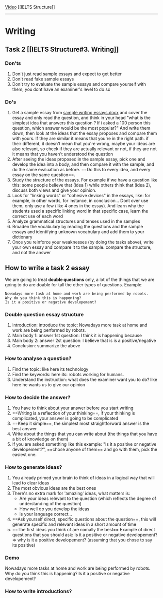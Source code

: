 [Video](https://www.youtube.com/watch?v=xGtKdsVxV8A&t=1111s)
[[IELTS Structure]]

---
# Writing  
## Task 2 [[IELTS Structure#3. **Writing**]]
### Don'ts  
1. Don't just read sample essays and expect to get better  
2. Don't read fake sample essays  
3. Don't try to evaluate the sample essays and compare yourself with them, you dont have an examiner's level to do so  
### Do's  
1. Get a sample essay from [sample writing essays.docx](E:\ELT\IELTS\sample-writing-essays.docx)  and cover the essay and only read the question, and think in your head "what is the simplest idea that answers this question ? If i asked a 100 person this question, which answer would be the most popular?" And write them down, then look at the ideas that the essay proposes and compare them with yours. If they are similar it means that you're in the right path. if their different, it doesn't mean that you're wrong, maybe your ideas are also relevant, so check if they are actually relevant or not, if they are not it means that you haven't understood the question  
2. After seeing the ideas proposed in the sample essay, pick one and develop the idea into a body, and then compare it with the sample, and do the same evaluation as before. ==Do this to every idea, and every essay on the same question==.  
3. Study the structure of the essays. For example if we have a question like this: some people believe that (idea 1) while others think that (idea 2), discuss both views and give your opinion. 
4. Look for "linking words" or "cohesive devices" in the essays, like: for example, in other words, for instance, in conclusion... Dont over use them, only use a few (like 4 ones in the essay). And learn why the students used a specific linking word in that specific case, learn the correct use of each word
5. Analyze grammatical structures and tenses used in the samples
6. Broaden the vocabulary by reading the questions and the sample essays and identifying unknown vocabulary and add them to your dictionary
7. Once you reinforce your weaknesses (by doing the tasks above), write your own essay and compare it to the sample. compare the structure,  and not the answer  

## How to write a task 2 essay
We are going to treat **double questions** only, a lot of the things that we are going to do are doable for tall the other types of questions.
Example: 

	Nowadays more task at home and work are being performed by robots.
	Why do you think this is happening?
	Is it a positive or negative developement?

### Double question essay structure
1. Introduction: introduce the topic: Nowadays more task at home and work are being performed by robots.
2. Main body 1: answer 1st question: I think it is happening because
3. Main body 2: answer 2st question: I believe that is is a positive/negative
4. Conclusion: summarize the above
### How to analyse a question?
1. Find the topic: like here its technology
2. Find the keywords: here its: robots working for humans.
3. Understand the instruction: what does the examiner want you to do? like here he wants us to give our opinion
### How to decide the answer?
1. You have to think about your answer before you start writing 
2. ==Writing is a reflection of your thinking==, if your thinking is complicated, your answer is going to be complicated
3. ==Keep it simple==, the simplest most straightforward answer is the best answer 
4. Write about the things that you can write about (the things that you have a bit of knowledge on them)
5. If you are asked something like this example: "Is it a positive or negative developement?", ==chose anyone of them== and go with them, pick the easiest one.
### How to generate ideas?
1. You already primed your brain to think of ideas in a logical way that will lead to clear ideas
2.  The most obvious ideas are the best ones
3. There's no extra mark for 'amazing' ideas, what matters is: 
	-  Are your ideas relevant to the question (which reflects the degree of understanding of the question)
	-  How well do you develop the ideas
	-  Is your language correct...
4. ==Ask yourself direct, specific questions about the question==, this will generate specific and relevant ideas in a short amount of time
5. ==The first ideas you think of are nomally the best==
Example of direct questions that you should ask: Is it a positive or negative developement? => why is it a positive developement? (assuming that you chose to say its positive)

### Demo 
Nowadays more tasks at home and work are being performed by robots.
Why do you think this is happening?
Is it a positive or negative developement?

### How to write introductions?
